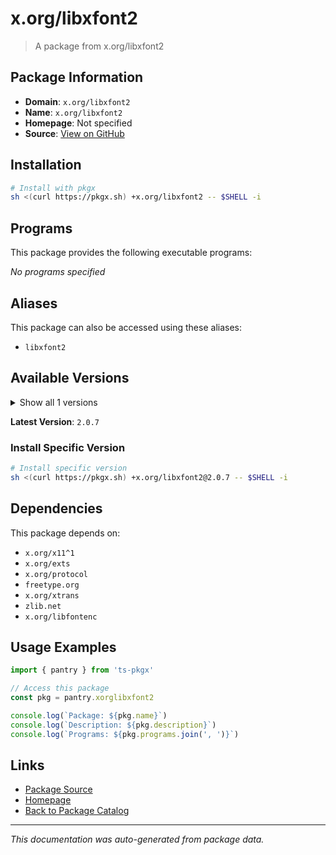 # x.org/libxfont2

> A package from x.org/libxfont2

## Package Information

- **Domain**: `x.org/libxfont2`
- **Name**: `x.org/libxfont2`
- **Homepage**: Not specified
- **Source**: [View on GitHub](https://github.com/pkgxdev/pantry/tree/main/projects/x.org/libxfont2/package.yml)

## Installation

```bash
# Install with pkgx
sh <(curl https://pkgx.sh) +x.org/libxfont2 -- $SHELL -i
```

## Programs

This package provides the following executable programs:

*No programs specified*

## Aliases

This package can also be accessed using these aliases:

- `libxfont2`

## Available Versions

<details>
<summary>Show all 1 versions</summary>

- `2.0.7`

</details>

**Latest Version**: `2.0.7`

### Install Specific Version

```bash
# Install specific version
sh <(curl https://pkgx.sh) +x.org/libxfont2@2.0.7 -- $SHELL -i
```

## Dependencies

This package depends on:

- `x.org/x11^1`
- `x.org/exts`
- `x.org/protocol`
- `freetype.org`
- `x.org/xtrans`
- `zlib.net`
- `x.org/libfontenc`

## Usage Examples

```typescript
import { pantry } from 'ts-pkgx'

// Access this package
const pkg = pantry.xorglibxfont2

console.log(`Package: ${pkg.name}`)
console.log(`Description: ${pkg.description}`)
console.log(`Programs: ${pkg.programs.join(', ')}`)
```

## Links

- [Package Source](https://github.com/pkgxdev/pantry/tree/main/projects/x.org/libxfont2/package.yml)
- [Homepage](#)
- [Back to Package Catalog](../package-catalog.md)

---

*This documentation was auto-generated from package data.*
